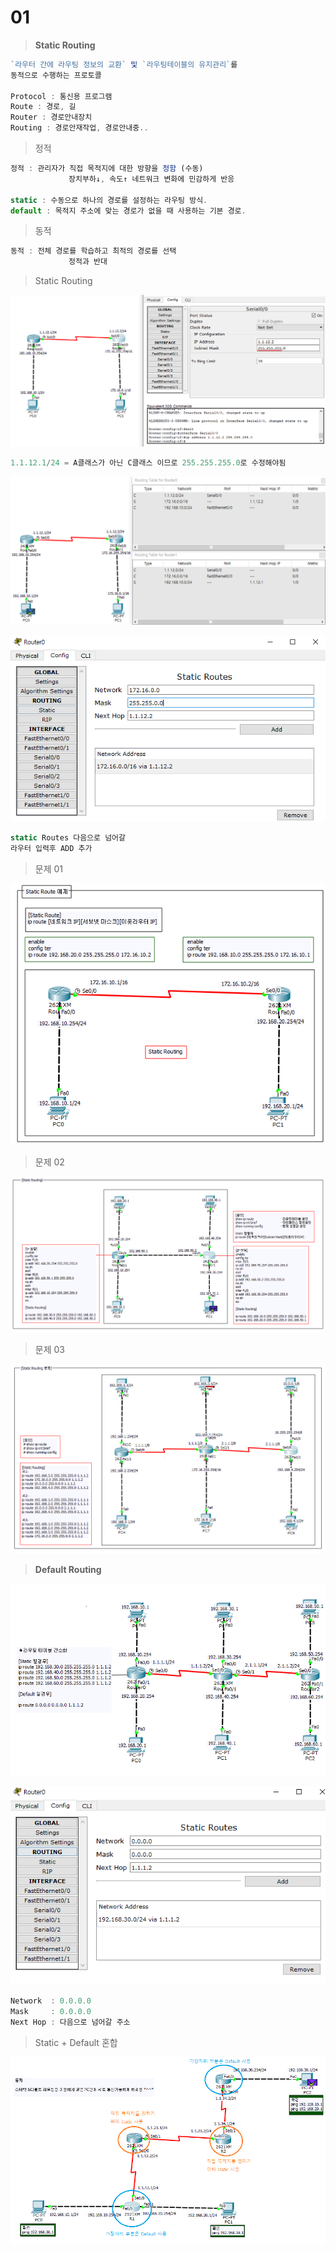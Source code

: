 # 01

> **Static Routing**
> 

```jsx
`라우터 간에 라우팅 정보의 교환` 및 `라우팅테이블의 유지관리`를
동적으로 수행하는 프로토콜

Protocol : 통신용 프로그램
Route : 경로, 길
Router : 경로안내장치
Routing : 경로안재작업, 경로안내중.. 
```

> 정적
> 

```jsx
정적 : 관리자가 직접 목적지에 대한 방향을 정함 (수동)
			 장치부하↓, 속도↑ 네트워크 변화에 민감하게 반응

static : 수동으로 하나의 경로를 설정하는 라우팅 방식.
default : 목적지 주소에 맞는 경로가 없을 때 사용하는 기본 경로.
```

> 동적
> 

```jsx
동적 : 전체 경로를 학습하고 최적의 경로를 선택
			 정적과 반대
```

> Static Routing
> 

![image.png](image.png)

```jsx
1.1.12.1/24 = A클래스가 아닌 C클래스 이므로 255.255.255.0로 수정해야됨
```

![image.png](image%201.png)

![image.png](image%202.png)

```jsx
static Routes 다음으로 넘어갈 
라우터 입력후 ADD 추가
```

> 문제 01
> 

![image.png](image%203.png)

> 문제 02
> 

![image.png](image%204.png)

> 문제 03
> 

![image.png](image%205.png)

> **Default Routing**
> 

![image.png](image%206.png)

![image.png](image%207.png)

```jsx
Network  : 0.0.0.0
Mask     : 0.0.0.0
Next Hop : 다음으로 넘어갈 주소
```

> Static + Default 혼합
> 

![image.png](image%208.png)